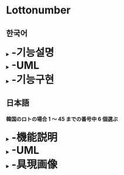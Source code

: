 # Lottonumber

## 한국어

<details>
    <summary><strong style="font-size:28px;"> -기능설명</strong></summary>

1.번호 제외 기능 (40개 이상 입력시 재입력 기능)

2.번호 포함 기능 (7개 이상 입력시 재입력 기능 (6개 입력시 추첨번호 1게임 출력))

3.문자, 1~45외의 숫자입력 방지기능 포함

4.추첨된 번호가 당첨이력이 잇을경우 몇회 번호인지 출력

5.최대 5게임 출력

</details>

<details>
    <summary><strong style="font-size:28px;"> -UML</strong></summary>

![Lottoclassdiagram](https://github.com/user-attachments/assets/0604266c-bb35-4a5a-a243-2254ec0c9a96)

</details>

<details>
    <summary><strong style="font-size:28px;"> -기능구현</strong></summary>

실행시 제외할 번호를 입력
![스크린샷 2024-10-30 171843](https://github.com/user-attachments/assets/ac2fab49-c025-4bb8-90cc-764f87c277ce)

문자 입력시 재입력
![스크린샷 2024-10-30 171911](https://github.com/user-attachments/assets/6e1f0851-882a-4296-ba54-7f5b2c6403d9)

포함할 번호를 7개 이상 입력시 번호 재입력
![스크린샷 2024-10-30 173154](https://github.com/user-attachments/assets/d97d26c9-0f15-42a1-acb4-93bfcf6e1547)

40개이상의 번호 입력시 다시 제외할 번호입력
![스크린샷 2024-10-30 172057](https://github.com/user-attachments/assets/786d7eee-8535-4830-8c60-368974f1495d)

제외할 번호와 포함할 번호가 같을시 다시 제외할 번호 입력
![스크린샷 2024-10-30 172318](https://github.com/user-attachments/assets/00afe0f6-e954-47e4-bc0c-9f6afafe0109)

data.txt자료와 비교하여 당첨이력이 잇는 번호는 몇회당첨인지 출력
![스크린샷 2024-10-30 172629](https://github.com/user-attachments/assets/efd9908e-9982-4a2f-a3cd-dcf3d9a460f4)

조합가능한 게임수가 5회 미만이면 조합 가능한만큼만 출력
![스크린샷 2024-10-30 173026](https://github.com/user-attachments/assets/49f86045-4882-4d28-8f21-60540da64ced)

</details>

## 日本語

#### 韓国のロトの場合 1 ～ 45 までの番号中 6 個選ぶ

<details>
    <summary><strong style="font-size:28px;"> -機能説明</strong></summary>

1.番号除外機能（40 個以上の番号入力の場合再入力）

2.必須番号機能（７個以上の番号入力の場合再入力（６個の場合１回分の番号出力））

3.文字、1 ～ 45 以外の番号入力の場合再入力

4.出力された番号が当選履歴がある場合、回号を出力

5.最大 5 回分の番号出力

</details>

<details>
    <summary><strong style="font-size:28px;"> -UML</strong></summary>

![Lottoclassdiagram](https://github.com/user-attachments/assets/0604266c-bb35-4a5a-a243-2254ec0c9a96)

</details>

<details>
    <summary><strong style="font-size:28px;"> -具現画像</strong></summary>

除外する番号入力
![스크린샷 2024-10-30 171843](https://github.com/user-attachments/assets/ac2fab49-c025-4bb8-90cc-764f87c277ce)

文字入力の場合再入力
![스크린샷 2024-10-30 171911](https://github.com/user-attachments/assets/6e1f0851-882a-4296-ba54-7f5b2c6403d9)

７個以上の番号入力の場合再入力
![스크린샷 2024-10-30 173154](https://github.com/user-attachments/assets/d97d26c9-0f15-42a1-acb4-93bfcf6e1547)

40 個以上の番号入力の場合再入力
![스크린샷 2024-10-30 172057](https://github.com/user-attachments/assets/786d7eee-8535-4830-8c60-368974f1495d)

除外する番号と必須入力番号が重なった場合再入力
![스크린샷 2024-10-30 172318](https://github.com/user-attachments/assets/00afe0f6-e954-47e4-bc0c-9f6afafe0109)

data.txt の資料と照らし合わせて当選履歴がある番号は何回か出力
![스크린샷 2024-10-30 172629](https://github.com/user-attachments/assets/efd9908e-9982-4a2f-a3cd-dcf3d9a460f4)

組み合わせられる番号が 5 回以下ならできるだけ出力
![스크린샷 2024-10-30 173026](https://github.com/user-attachments/assets/49f86045-4882-4d28-8f21-60540da64ced)

</details>

